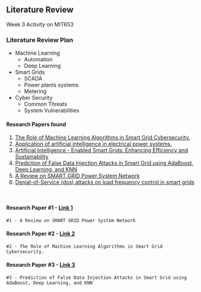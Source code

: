 ## Literature Review

  Week 3 Activity on MIT653

### Literature Review Plan
  - Machine Learning
      - Automation
      - Deep Learning
  - Smart Grids
      - SCADA
      - Power plants systems
      - Metering
  - Cyber Security
      - Common Threats
      - System Vulnerabilities

  #### Research Papers found
  1. [The Role of Machine Learning Algorithms in Smart Grid Cybersecurity.](https://ieeexplore.ieee.org/document/10561386)
  2. [Application of artificial intelligence in electrical power systems.](https://ieeexplore.ieee.org/document/9089447)
  4. [Artificial Intelligence - Enabled Smart Grids: Enhancing Efficiency and Sustainability](https://ieeexplore.ieee.org/document/10395590)
  6. [Prediction of False Data Injection Attacks in Smart Grid using AdaBoost, Deep Learning, and KNN](https://ieeexplore.ieee.org/document/10849233)
  8. [A Review on SMART GRID Power System Network](https://ieeexplore.ieee.org/document/9337067)
  10. [Denial-of-Service (dos) attacks on load frequency control in smart grids](https://ieeexplore.ieee.org/document/6497846)

<br>

#### Research Paper #1 - [Link 1](https://ieeexplore.ieee.org/document/9337067)
    #1 - A Review on SMART GRID Power System Network

#### Research Paper #2 - [Link 2](https://ieeexplore.ieee.org/document/10561386)
    #2 - The Role of Machine Learning Algorithms in Smart Grid Cybersecurity.

#### Research Paper #3 - [Link 3](https://ieeexplore.ieee.org/document/10849233)
    #3 - Prediction of False Data Injection Attacks in Smart Grid using AdaBoost, Deep Learning, and KNN



